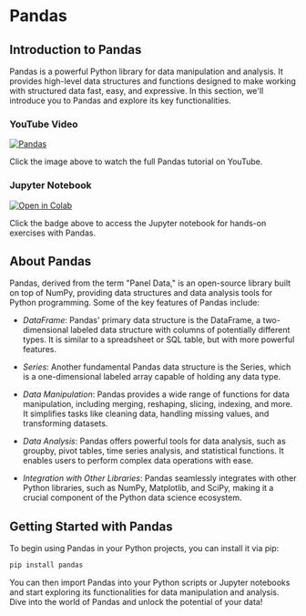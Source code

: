 # Pandas

## Introduction to Pandas

Pandas is a powerful Python library for data manipulation and analysis. It provides high-level data structures and functions designed to make working with structured data fast, easy, and expressive. In this section, we'll introduce you to Pandas and explore its key functionalities.

### YouTube Video

[![Pandas](https://github.com/codenihar/ml/assets/82893577/31f25cf4-5819-423e-9348-76a16b635b8e)](https://www.youtube.com/watch?v=b30FUjRbvo0&t=1042s)

Click the image above to watch the full Pandas tutorial on YouTube.

### Jupyter Notebook

[![Open in Colab](https://colab.research.google.com/assets/colab-badge.svg)](https://colab.research.google.com/drive/1xf0Vp7GYnc3MIgDSHU75fQzCpKyzvY0p?usp=sharing)

Click the badge above to access the Jupyter notebook for hands-on exercises with Pandas.

## About Pandas

Pandas, derived from the term "Panel Data," is an open-source library built on top of NumPy, providing data structures and data analysis tools for Python programming. Some of the key features of Pandas include:

- *DataFrame*: Pandas' primary data structure is the DataFrame, a two-dimensional labeled data structure with columns of potentially different types. It is similar to a spreadsheet or SQL table, but with more powerful features.

- *Series*: Another fundamental Pandas data structure is the Series, which is a one-dimensional labeled array capable of holding any data type.

- *Data Manipulation*: Pandas provides a wide range of functions for data manipulation, including merging, reshaping, slicing, indexing, and more. It simplifies tasks like cleaning data, handling missing values, and transforming datasets.

- *Data Analysis*: Pandas offers powerful tools for data analysis, such as groupby, pivot tables, time series analysis, and statistical functions. It enables users to perform complex data operations with ease.

- *Integration with Other Libraries*: Pandas seamlessly integrates with other Python libraries, such as NumPy, Matplotlib, and SciPy, making it a crucial component of the Python data science ecosystem.

## Getting Started with Pandas

To begin using Pandas in your Python projects, you can install it via pip:

```bash
pip install pandas
```

You can then import Pandas into your Python scripts or Jupyter notebooks and start exploring its functionalities for data manipulation and analysis. Dive into the world of Pandas and unlock the potential of your data!
